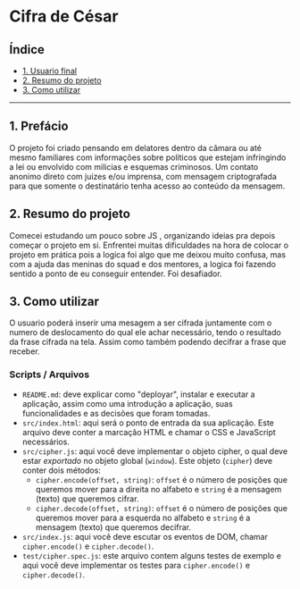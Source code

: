 # Cifra de César

## Índice

* [1. Usuario final](#1-Usuario-final)
* [2. Resumo do projeto](#2-resumo-do-projeto)
* [3. Como utilizar](#2-Como-utilizar)

***

## 1. Prefácio
O projeto foi criado pensando em delatores dentro da câmara ou até mesmo familiares com informações sobre políticos que estejam infringindo a lei ou envolvido com milicias e esquemas criminosos. Um contato anonimo direto com juizes e/ou imprensa, com mensagem criptografada para que somente o destinatário 
tenha acesso ao conteúdo da mensagem.  

## 2. Resumo do projeto

Comecei estudando um pouco sobre JS , organizando ideias pra depois começar o projeto em si. Enfrentei muitas dificuldades na hora de colocar o projeto em prática pois a logica foi algo que me deixou muito confusa, mas com a ajuda das meninas do squad e dos mentores, a logica foi fazendo sentido a ponto de eu conseguir entender. Foi desafiador.

## 3. Como utilizar

O usuario poderá inserir uma mesagem a ser cifrada juntamente com o numero de deslocamento do qual ele achar necessário, tendo o resultado da frase cifrada na tela. Assim como também podendo decifrar a frase que receber.


### Scripts / Arquivos

* `README.md`: deve explicar como "deployar", instalar e executar a aplicação,
  assim como uma introdução a aplicação, suas funcionalidades e as decisões que
  foram tomadas.
* `src/index.html`: aqui será o ponto de entrada da sua aplicação. Este arquivo
  deve conter a marcação HTML e chamar o CSS e JavaScript necessários.
* `src/cipher.js`: aqui você deve implementar o objeto cipher, o qual deve estar
  _exportado_ no objeto global (`window`). Este objeto (`cipher`) deve conter
  dois métodos:
  - `cipher.encode(offset, string)`: `offset` é o número de posições que
      queremos mover para a direita no alfabeto e `string` é a mensagem (texto)
      que queremos cifrar.
  - `cipher.decode(offset, string)`: `offset` é o número de posições que
      queremos mover para a esquerda no alfabeto e `string` é a mensagem (texto)
      que queremos decifrar.
* `src/index.js`: aqui você deve escutar os eventos de DOM, chamar
  `cipher.encode()` e `cipher.decode()`.
* `test/cipher.spec.js`: este arquivo contem alguns testes de exemplo e aqui
  você deve implementar os testes para `cipher.encode()` e `cipher.decode()`.